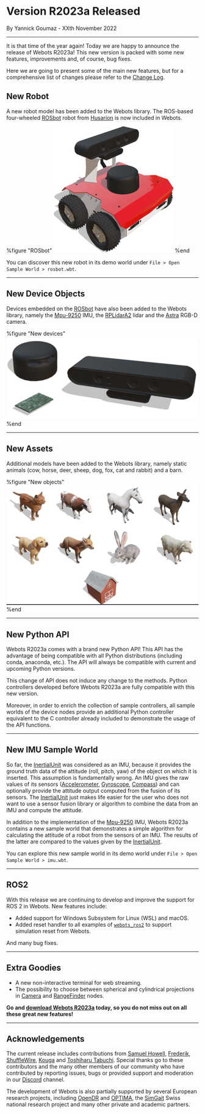 # Version R2023a Released

<p id="publish-data">By Yannick Goumaz - XXth November 2022</p>

---

It is that time of the year again!
Today we are happy to announce the release of Webots R2023a!
This new version is packed with some new features, improvements and, of course, bug fixes.

Here we are going to present some of the main new features, but for a comprehensive list of changes please refer to the [Change Log](../reference/changelog-r2023.md).

## New Robot

A new robot model has been added to the Webots library. 
The ROS-based four-wheeled [ROSbot](../guide/rosbot.md) robot from [Husarion](https://husarion.com/) is now included in Webots.

%figure "ROSbot"
![Added Robots](images/rosbot.thumbnail.png)
%end

You can discover this new robot in its demo world under `File > Open Sample World > rosbot.wbt`.

---

## New Device Objects

Devices embedded on the [ROSbot](../guide/rosbot.md) have also been added to the Webots library, namely the [Mpu-9250](../guide/imu-sensors.md#mpu-9250) IMU, the [RPLidarA2](../guide/lidar-sensors.md#slamtec-rplidar-a2) lidar and the [Astra](../guide/range-finder-sensors.md#orbbec-astra) RGB-D camera.

%figure "New devices"
![Added Devices](images/devices_r2023a.thumbnail.png)
%end

---

## New Assets

Additional models have been added to the Webots library, namely static animals (cow, horse, deer, sheep, dog, fox, cat and rabbit) and a barn.

%figure "New objects"
![Added Assets](images/assets_r2023a.thumbnail.png)
%end

---

## New Python API

Webots R2023a comes with a brand new Python API!
This API has the advantage of being compatible with all Python distributions (including conda, anaconda, etc.). 
The API will always be compatible with current and upcoming Python versions.

This change of API does not induce any change to the methods. 
Python controllers developed before Webots R2023a are fully compatible with this new version.

Moreover, in order to enrich the collection of sample controllers, all sample worlds of the device nodes provide an additional Python controller equivalent to the C controller already included to demonstrate the usage of the API functions.

---

## New IMU Sample World

So far, the [InertialUnit](../reference/inertialunit.md) was considered as an IMU, because it provides the ground truth data of the attitude (roll, pitch, yaw) of the object on which it is inserted. 
This assumption is fundamentally wrong.
An IMU gives the raw values of its sensors ([Accelerometer](../reference/accelerometer.md), [Gyroscope](../reference/gyro.md), [Compass](../reference/compass.md)) and can optionally provide the attitude output computed from the fusion of its sensors. 
The [InertialUnit](../reference/inertialunit.md) just makes life easier for the user who does not want to use a sensor fusion library or algorithm to combine the data from an IMU and compute the attitude.

In addition to the implementation of the [Mpu-9250](../guide/imu-sensors.md#mpu-9250) IMU, Webots R2023a contains a new sample world that demonstrates a simple algorithm for calculating the attitude of a robot from the sensors of an IMU.
The results of the latter are compared to the values given by the [InertialUnit](../reference/inertialunit.md).

You can explore this new sample world in its demo world under `File > Open Sample World > imu.wbt`.

---

## ROS2

With this release we are continuing to develop and improve the support for ROS 2 in Webots.
New features include:

- Added support for Windows Subsystem for Linux (WSL) and macOS.
- Added reset handler to all examples of [`webots_ros2`](https://github.com/cyberbotics/webots_ros2) to support simulation reset from Webots.

And many bug fixes.

---

## Extra Goodies

- A new non-interactive terminal for web streaming.
- The possibility to choose between spherical and cylindrical projections in [Camera](../reference/camera.md) and [RangeFinder](../reference/rangefinder.md) nodes.

**Go and [download Webots R2023a](https://cyberbotics.com/#download) today, so you do not miss out on all these great new features!**

---

## Acknowledgements

The current release includes contributions from [Samuel Howell](https://github.com/RugnirViking), [Frederik](https://github.com/TheMangalex), [ShuffleWire](https://github.com/ShuffleWire), [Kouga](https://github.com/tsubota-kouga) and [Toshiharu Tabuchi](https://github.com/toshiharutf).
Special thanks go to these contributors and the many other members of our community who have contributed by reporting issues, bugs or provided support and moderation in our [Discord](https://discord.com/invite/nTWbN9m) channel.

The development of Webots is also partially supported by several European research projects, including [OpenDR](https://opendr.eu) and [OPTIMA](https://optima-hpc.eu), the [SimGait](https://simgait.org) Swiss national research project and many other private and academic partners.
